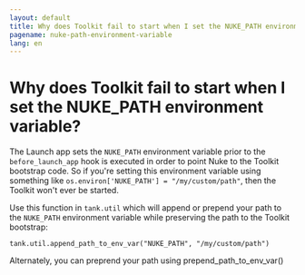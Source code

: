 ```yaml
---
layout: default
title: Why does Toolkit fail to start when I set the NUKE_PATH environment variable?
pagename: nuke-path-environment-variable
lang: en
---
```


# Why does Toolkit fail to start when I set the NUKE_PATH environment variable?

The Launch app sets the `NUKE_PATH` environment variable prior to the `before_launch_app` hook is executed in order to point Nuke to the Toolkit bootstrap code. So if you're setting this environment variable using something like `os.environ['NUKE_PATH'] = "/my/custom/path"`, then the Toolkit won't ever be started.

Use this function in `tank.util` which will append or prepend your path to the `NUKE_PATH` environment variable while preserving the path to the Toolkit bootstrap:

```
tank.util.append_path_to_env_var("NUKE_PATH", "/my/custom/path")
```

Alternately, you can preprend your path using prepend_path_to_env_var()
